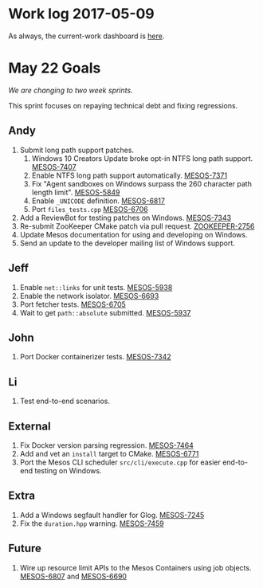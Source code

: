 # Work log 2017-05-09

As always, the current-work dashboard is [here](https://issues.apache.org/jira/secure/Dashboard.jspa?selectPageId=12327654#).

# May 22 Goals

_We are changing to two week sprints._

This sprint focuses on repaying technical debt and fixing regressions.

## Andy
1. Submit long path support patches.
    1. Windows 10 Creators Update broke opt-in NTFS long path support. [MESOS-7407](https://issues.apache.org/jira/browse/MESOS-7407)
    1. Enable NTFS long path support automatically. [MESOS-7371](https://issues.apache.org/jira/browse/MESOS-7371)
    1. Fix "Agent sandboxes on Windows surpass the 260 character path length limit". [MESOS-5849](https://issues.apache.org/jira/browse/MESOS-5849)
    1. Enable `_UNICODE` definition. [MESOS-6817](https://issues.apache.org/jira/browse/MESOS-6817)
    1. Port `files_tests.cpp` [MESOS-6706](https://issues.apache.org/jira/browse/MESOS-6706)
1. Add a ReviewBot for testing patches on Windows. [MESOS-7343](https://issues.apache.org/jira/browse/MESOS-7343)
1. Re-submit ZooKeeper CMake patch via pull request. [ZOOKEEPER-2756](https://issues.apache.org/jira/browse/ZOOKEEPER-2756)
1. Update Mesos documentation for using and developing on Windows.
1. Send an update to the developer mailing list of Windows support.

## Jeff
1. Enable `net::links` for unit tests. [MESOS-5938](https://issues.apache.org/jira/browse/MESOS-5938)
1. Enable the network isolator. [MESOS-6693](https://issues.apache.org/jira/browse/MESOS-6693)
1. Port fetcher tests. [MESOS-6705](https://issues.apache.org/jira/browse/MESOS-6705)
1. Wait to get `path::absolute` submitted. [MESOS-5937](https://issues.apache.org/jira/browse/MESOS-5937)

## John
1. Port Docker containerizer tests. [MESOS-7342](https://issues.apache.org/jira/browse/MESOS-7342)

## Li
1. Test end-to-end scenarios.

## External
1. Fix Docker version parsing regression. [MESOS-7464](https://issues.apache.org/jira/browse/MESOS-7464)
1. Add and vet an `install` target to CMake. [MESOS-6771](https://issues.apache.org/jira/browse/MESOS-6771)
1. Port the Mesos CLI scheduler `src/cli/execute.cpp` for easier end-to-end testing on Windows.

## Extra
1. Add a Windows segfault handler for Glog. [MESOS-7245](https://issues.apache.org/jira/browse/MESOS-7245)
1. Fix the `duration.hpp` warning. [MESOS-7459](https://issues.apache.org/jira/browse/MESOS-7459)

## Future
1. Wire up resource limit APIs to the Mesos Containers using job objects. [MESOS-6807](https://issues.apache.org/jira/browse/MESOS-6807) and [MESOS-6690](https://issues.apache.org/jira/browse/MESOS-6690)
